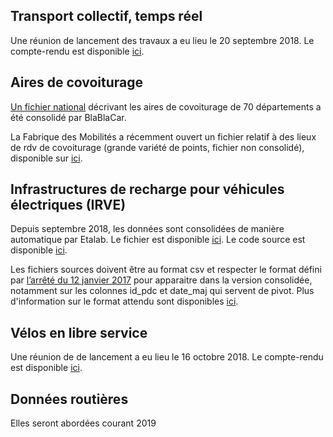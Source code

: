 ## Transport collectif, temps réel

Une réunion de lancement des travaux a eu lieu le 20 septembre 2018. Le compte-rendu est disponible [ici](https://drive.google.com/file/d/1nSyGaIdx13fzf_LudkxQGJLeHQEEXtuR/view?usp=sharing).

## Aires de covoiturage

[Un fichier national](https://www.data.gouv.fr/fr/datasets/aires-de-covoiturage-en-france) décrivant les aires de covoiturage de 70 départements a été consolidé par BlaBlaCar.

La Fabrique des Mobilités a récemment ouvert un fichier relatif à des lieux de rdv de covoiturage (grande variété de points, fichier non consolidé), disponible sur [ici](https://www.data.gouv.fr/fr/datasets/base-de-donnees-commune-des-lieux-et-aires-de-covoiturage/).

## Infrastructures de recharge pour véhicules électriques (IRVE)

Depuis septembre 2018, les données sont consolidées de manière automatique par Etalab. Le fichier est disponible [ici](https://www.data.gouv.fr/fr/datasets/fichier-consolide-des-bornes-de-recharge-pour-vehicules-electriques/). Le code source est disponible [ici](https://github.com/etalab/schema.data.gouv.fr/blob/master/irve/aggregration/irve.ipynb).

Les fichiers sources doivent être au format csv et respecter le format défini par [l’arrêté du 12 janvier 2017](https://www.legifrance.gouv.fr/affichTexte.do?cidTexte=JORFTEXT000033860733&categorieLien=id) pour apparaitre dans la version consolidée, notamment sur les colonnes id_pdc et date_maj qui servent de pivot. Plus d'information sur le format attendu sont disponibles [ici](https://www.data.gouv.fr/fr/datasets/fichier-exemple-stations-de-recharge-de-vehicules-electriques/).

## Vélos en libre service

Une réunion de de lancement a eu lieu le 16 octobre 2018. Le compte-rendu est disponible [ici](https://drive.google.com/file/d/18toKsbNJ5X-r-ZLRklrRjroM4B_GIEEp/view?usp=sharing).

## Données routières

Elles seront abordées courant 2019
